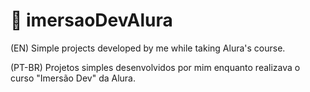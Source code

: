 # 🐌 imersaoDevAlura
(EN) Simple projects developed by me while taking Alura's course.

(PT-BR) Projetos simples desenvolvidos por mim enquanto realizava o curso "Imersão Dev" da Alura.
